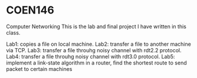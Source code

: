 # COEN146
Computer Networking 
This is the lab and final project I have written in this class.

Lab1: copies a file on local machine.
Lab2: transfer a file to another machine via TCP.
Lab3: transfer a file throuhg noisy channel with rdt2.2 protocol.
Lab4: transfer a file throuhg noisy channel with rdt3.0 protocol.
Lab5: implement a link-state algorithm in a router, find the shortest route to send packet to certain machines 
